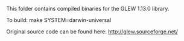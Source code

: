 This folder contains compiled binaries for the GLEW 1.13.0 library.

To build:
make SYSTEM=darwin-universal

Original source code can be found here:
http://glew.sourceforge.net/